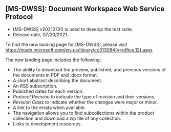 ## [MS-DWSS]: Document Workspace Web Service Protocol
- [MS-DWSS] v20210720 is used to develop the test suite.
- Release date, 07/20/2021.

To find the new landing page for [MS-DWSS], please visit https://msdn.microsoft.com/en-us/library/cc313084(v=office.12).aspx

The new landing page includes the following:
- The ability to download the preview, published, and previous versions of the documents in PDF and .docx format.
- A short abstract describing the document.
- An RSS subscription.
- Published dates for each version.
- *Protocol Revision* to indicate the type of revision and their versions.
- *Revision Class* to indicate whether the changes were major or minor.
- A link to the errata when available.
- The navigation allows you to find subcollections within the product collection and download a zip file of any collection.
- Links to development resources.